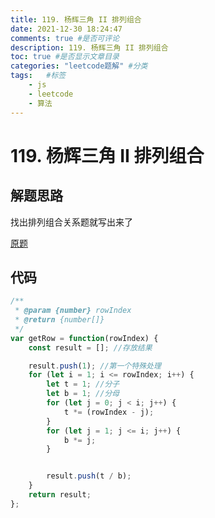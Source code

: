 ```yaml
---
title: 119. 杨辉三角 II 排列组合
date: 2021-12-30 18:24:47
comments: true #是否可评论
description: 119. 杨辉三角 II 排列组合
toc: true #是否显示文章目录
categories: "leetcode题解" #分类
tags:   #标签
    - js
    - leetcode
    - 算法
---
```


# 119. 杨辉三角 II 排列组合
## 解题思路
找出排列组合关系题就写出来了

[原题](https://leetcode-cn.com/problems/pascals-triangle-ii/)
## 代码

```javascript
/**
 * @param {number} rowIndex
 * @return {number[]}
 */
var getRow = function(rowIndex) {
    const result = []; //存放结果

    result.push(1); //第一个特殊处理
    for (let i = 1; i <= rowIndex; i++) {
        let t = 1; //分子
        let b = 1; //分母
        for (let j = 0; j < i; j++) {
            t *= (rowIndex - j);
        }
        for (let j = 1; j <= i; j++) {
            b *= j;
        }


        result.push(t / b);
    }
    return result;
};
```